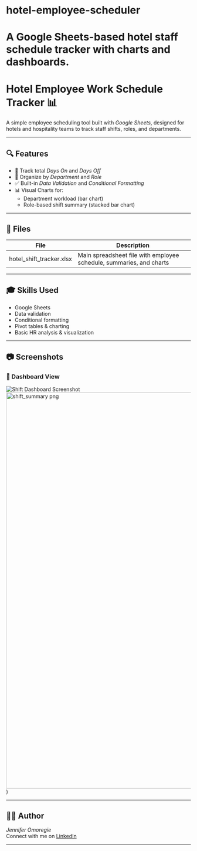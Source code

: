 # hotel-employee-scheduler

# A Google Sheets-based hotel staff schedule tracker with charts and dashboards.

# Hotel Employee Work Schedule Tracker 📊

A simple employee scheduling tool built with *Google Sheets*, designed for hotels and hospitality teams to track staff shifts, roles, and departments.

---

## 🔍 Features

- 📅 Track total *Days On* and *Days Off*
- 📌 Organize by *Department* and *Role*
- ✅ Built-in *Data Validation* and *Conditional Formatting*
- 📊 Visual Charts for:
  - Department workload (bar chart)
  - Role-based shift summary (stacked bar chart)

---


## 📁 Files

| File | Description |
|------|-------------|
| hotel_shift_tracker.xlsx | Main spreadsheet file with employee schedule, summaries, and charts |

---

## 🎓 Skills Used

- Google Sheets
- Data validation
- Conditional formatting
- Pivot tables & charting
- Basic HR analysis & visualization

---

## 📷 Screenshots

### 🔹 Dashboard View
![Shift Dashboard Screenshot](<img width="1920" height="1080" alt="shift_dashboard png" src="https://github.com/user-attachments/assets/b29358cf-75f4-4198-aa28-ec3c305b271c" />
)<img width="1920" height="1080" alt="shift_summary png" src="https://github.com/user-attachments/assets/68dc01a0-72cf-4e99-8622-9aa6f2d71e24" />)


---

## 🙋‍♀ Author

*Jennifer Omoregie*  
Connect with me on [LinkedIn]( https://www.linkedin.com/in/jennifer-omoregie-83388232a?utm_source=share&utm_campaign=share_via&utm_content=profile&utm_medium=android_app )

---

